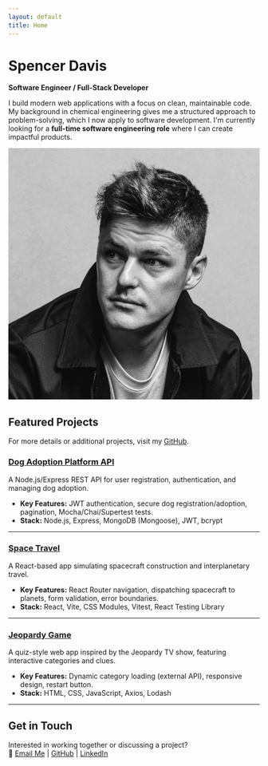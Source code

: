 ```yaml
---
layout: default
title: Home
---
```


# Spencer Davis

**Software Engineer / Full-Stack Developer**

I build modern web applications with a focus on clean, maintainable code. My background in chemical engineering gives me a structured approach to problem-solving, which I now apply to software development. I'm currently looking for a **full-time software engineering role** where I can create impactful products.

![Profile Image](/assets/images/portrait.png)

## Featured Projects

For more details or additional projects, visit my [GitHub](https://github.com/spencerdavis226).

### **[Dog Adoption Platform API](https://github.com/spencerdavis226/Dog-Adoption-Platform-API)**

A Node.js/Express REST API for user registration, authentication, and managing dog adoption.<br>

- **Key Features:** JWT authentication, secure dog registration/adoption, pagination, Mocha/Chai/Supertest tests.<br>
- **Stack:** Node.js, Express, MongoDB (Mongoose), JWT, bcrypt

---

### **[Space Travel](https://github.com/spencerdavis226/Hatchways-React-Space-Travel)**

A React-based app simulating spacecraft construction and interplanetary travel.<br>

- **Key Features:** React Router navigation, dispatching spacecraft to planets, form validation, error boundaries.<br>
- **Stack:** React, Vite, CSS Modules, Vitest, React Testing Library

---

### **[Jeopardy Game](https://github.com/spencerdavis226/Jeopardy-Project)**

A quiz-style web app inspired by the Jeopardy TV show, featuring interactive categories and clues.<br>

- **Key Features:** Dynamic category loading (external API), responsive design, restart button.<br>
- **Stack:** HTML, CSS, JavaScript, Axios, Lodash

---

## Get in Touch

Interested in working together or discussing a project?<br>
📩 [Email Me](mailto:sdavis26@me.com) | [GitHub](https://github.com/spencerdavis226) | [LinkedIn](https://www.linkedin.com/in/davisspencer/)
